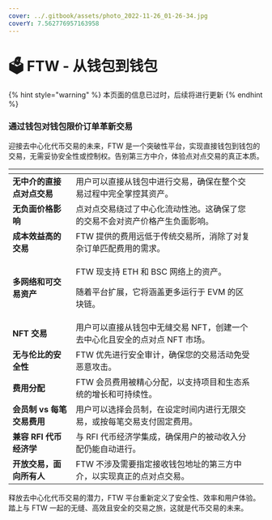 ```yaml
---
cover: ../.gitbook/assets/photo_2022-11-26_01-26-34.jpg
coverY: 7.562776957163958
---
```


# 🗳️ FTW - 从钱包到钱包

{% hint style="warning" %}
本页面的信息已过时，后续将进行更新
{% endhint %}

### **通过钱包对钱包限价订单革新交易**

迎接去中心化代币交易的未来，FTW 是一个突破性平台，实现直接钱包到钱包的交易，无需妥协安全性或控制权。告别第三方中介，体验点对点交易的真正本质。

<table data-card-size="large" data-column-title-hidden data-view="cards"><thead><tr><th></th><th></th><th data-hidden></th></tr></thead><tbody><tr><td><strong>无中介的直接点对点交易</strong></td><td>用户可以直接从钱包中进行交易，确保在整个交易过程中完全掌控其资产。</td><td></td></tr><tr><td><strong>无负面价格影响</strong></td><td>点对点交易绕过了中心化流动性池。这确保了您的交易不会对资产价格产生负面影响。</td><td></td></tr><tr><td><strong>成本效益高的交易</strong></td><td>FTW 提供的费用远低于传统交易所，消除了对复杂订单匹配费用的需求。</td><td></td></tr><tr><td><strong>多网络和可交易资产</strong></td><td><p>FTW 现支持 ETH 和 BSC 网络上的资产。</p><p>随着平台扩展，它将涵盖更多运行于 EVM 的区块链。</p></td><td></td></tr><tr><td><strong>NFT 交易</strong></td><td>用户可以直接从钱包中无缝交易 NFT，创建一个去中心化且安全的点对点 NFT 市场。</td><td></td></tr><tr><td><strong>无与伦比的安全性</strong></td><td>FTW 优先进行安全审计，确保您的交易活动免受恶意攻击。</td><td></td></tr><tr><td><strong>费用分配</strong></td><td>FTW 会员费用被精心分配，以支持项目和生态系统的增长和可持续性。</td><td></td></tr><tr><td><strong>会员制 vs 每笔交易费用</strong></td><td>用户可以选择会员制，在设定时间内进行无限交易，或按每笔交易支付固定费用。</td><td></td></tr><tr><td><strong>兼容 RFI 代币经济学</strong></td><td>与 RFI 代币经济学集成，确保用户的被动收入分配仍能自动进行。</td><td></td></tr><tr><td><strong>开放交易，面向所有人</strong></td><td>FTW 不涉及需要指定接收钱包地址的第三方中介，以实现真正的点对点交易。</td><td></td></tr></tbody></table>

释放去中心化代币交易的潜力，FTW 平台重新定义了安全性、效率和用户体验。踏上与 FTW 一起的无缝、高效且安全的交易之旅，这就是代币交易的未来。
